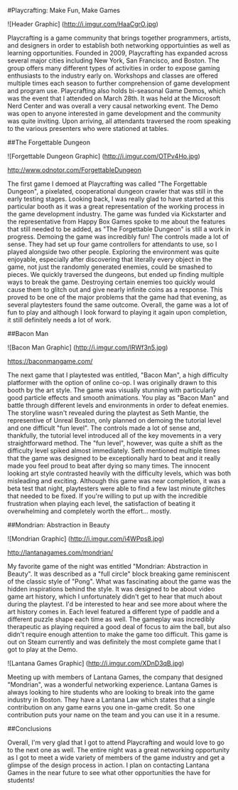 #Playcrafting: Make Fun, Make Games

![Header Graphic] 
(http://i.imgur.com/HaaCgrO.jpg)

Playcrafting is a game community that brings together programmers, artists, and designers in order to establish both 
networking opportuinties as well as learning opportunities. Founded in 2009, Playcrafting has expanded across several major
cities including New York, San Francisco, and Boston. The group offers many different types of activities in order to expose
gaming enthusiasts to the industry early on. Workshops and classes are offered multiple times each season to further 
comprehension of game development and program use. Playcrafting also holds bi-seasonal Game Demos, which was the event that I
attended on March 28th. It was held at the Microsoft Nerd Center and was overall a very causal networking event. The Demo was 
open to anyone interested in game development and the community was quite inviting. Upon arriving, all attendants traversed 
the room speaking to the various presenters who were stationed at tables. 

##The Forgettable Dungeon

![Forgettable Dungeon Graphic]
(http://i.imgur.com/OTPv4Ho.jpg)

http://www.odnotor.com/ForgettableDungeon

The first game I demoed at Playcrafting was called "The Forgettable Dungeon", a pixelated, cooperational dungeon crawler that
was still in the early testing stages. Looking back, I was really glad to have started at this particular booth as it was 
a great representation of the working process in the game development industry. The game was funded via Kickstarter and the 
representative from Happy Box Games spoke to me about the features that still needed to be added, as "The Forgettable Dungeon"
is still a work in progress. Demoing the game was incredibly fun! The controls made a lot of sense. They had set up four game
controllers for attendants to use, so I played alongside two other people. Exploring the environment was quite enjoyable, 
especially after discovering that literally every object in the game, not just the randomly generated enemies, could be 
smashed to pieces. We quickly traversed the dungeons, but ended up finding multiple ways to break the game. Destroying certain
enemies too quickly would cause them to glitch out and give nearly infinite coins as a response. This proved to be one of the 
major problems that the game had that evening, as several playtesters found the same outcome. Overall, the game was a lot of
fun to play and although I look forward to playing it again upon completion, it still definitely needs a lot of work.

##Bacon Man

![Bacon Man Graphic]
(http://i.imgur.com/lRWf3n5.jpg)

https://baconmangame.com/

The next game that I playtested was entitled, "Bacon Man", a high difficulty platformer with the option of online co-op. 
I was originally drawn to this booth by the art style. The game was visually stunning with particularly good particle effects
and smooth animations. You play as "Bacon Man" and battle through different levels and environments in order to defeat enemies.
The storyline wasn't revealed during the playtest as Seth Mantie, the representive of Unreal Boston, only planned on demoing
the tutorial level and one difficult "fun level". The controls made a lot of sense and, thankfully, the tutorial level 
introduced all of the key movements in a very straightforward method. The "fun level", however, was quite a shift as the 
difficulty level spiked almost immediately. Seth mentioned multiple times that the game was designed to be exceptionally hard
to beat and it really made you feel proud to beat after dying so many times. The innocent looking art style contrasted heavily 
with the difficulty levels, which was both misleading and exciting. Although this game was near completion, it was a beta test 
that night, playtesters were able to find a few last minute glitches that needed to be fixed. If you're willing to 
put up with the incredible frustration when playing each level, the satisfaction of beating it overwhelming and completely
worth the effort... mostly. 

##Mondrian: Abstraction in Beauty

![Mondrian Graphic]
(http://i.imgur.com/i4WPps8.jpg)

http://lantanagames.com/mondrian/

My favorite game of the night was entitled "Mondrian: Abstraction in Beauty". It was described as a "full circle" block
breaking game reminiscent of the classic style of "Pong". What was fascinating about the game was the hidden inspirations
behind the style. It was designed to be about video game art history, which I unfortunately didn't get to hear that much
about during the playtest. I'd be interested to hear and see more about where the art history comes in. Each level featured
a different type of paddle and a different puzzle shape each time as well. The gameplay was incredibly therapeutic as playing
required a good deal of focus to aim the ball, but also didn't require enough attention to make the game too difficult.
This game is out on Steam currently and was definitely the most complete game that I got to play at the Demo. 

![Lantana Games Graphic]
(http://i.imgur.com/XDnD3qB.jpg)

Meeting up with members of Lantana Games, the company that designed "Mondrian", was a wonderful networking experience. Lantana
Games is always looking to hire students who are looking to break into the game industry in Boston. They have a Lantana Law
which states that a single contribution on any game earns you one in-game credit. So one contribution puts your name on the
team and you can use it in a resume. 

##Conclusions

Overall, I'm very glad that I got to attend Playcrafting and would love to go to the next one as well. The entire night was a 
great networking opportunity as I got to meet a wide variety of members of the game industry and get a glimpse of the design
process in action. I plan on contacting Lantana Games in the near future to see what other opportunities the have for students!

